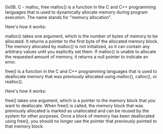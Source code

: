 0x0B. C - malloc, free
malloc() is a function in the C and C++ programming languages that is used to dynamically allocate memory during program execution. The name stands for "memory allocation".

Here's how it works:

malloc() takes one argument, which is the number of bytes of memory to be allocated.
It returns a pointer to the first byte of the allocated memory block.
The memory allocated by malloc() is not initialized, so it can contain any arbitrary values until you explicitly set them.
If malloc() is unable to allocate the requested amount of memory, it returns a null pointer to indicate an error.

free() is a function in the C and C++ programming languages that is used to deallocate memory that was previously allocated using malloc(), calloc(), or realloc().

Here's how it works:

free() takes one argument, which is a pointer to the memory block that you want to deallocate.
When free() is called, the memory block that was previously allocated is marked as unallocated and can be reused by the system for other purposes.
Once a block of memory has been deallocated using free(), you should no longer use the pointer that previously pointed to that memory block.
